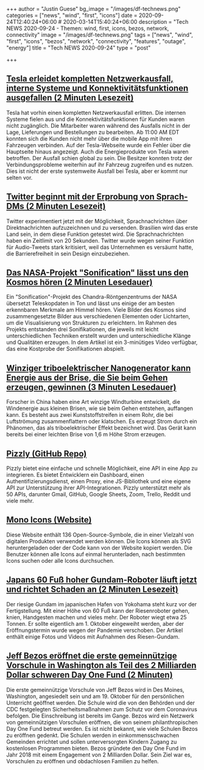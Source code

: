 +++
author = "Justin Guese"
bg_image = "/images/df-technews.png"
categories = ["news", "wind", "first", "icons"]
date = 2020-09-24T12:40:24+06:00 # 2020-03-14T15:40:24+06:00
description = "Tech NEWS 2020-09-24 - Themen: wind, first, icons, bezos, network, connectivity"
image = "/images/df-technews.png"
tags = ["news", "wind", "first", "icons", "bezos", "network", "connectivity", "features", "outage", "energy"]
title = "Tech NEWS 2020-09-24"
type = "post"

+++

## [Tesla erleidet kompletten Netzwerkausfall, interne Systeme und Konnektivitätsfunktionen ausgefallen (2 Minuten Lesezeit)](https://electrek.co/2020/09/23/tesla-suffers-complete-network-outage-internal-systems-and-connectivity-features-down//1/01000174bf97e629-f8ddba68-f4cc-40aa-b594-ca85cd56bc1c-000000/EzAjBVc0R4wqO-N5cbts1eL8XNlLBlKgiPCN5xe85vQ=160)

 Tesla hat vorhin einen kompletten Netzwerkausfall erlitten. Die internen Systeme fielen aus und die Konnektivitätsfunktionen für Kunden waren nicht zugänglich. Die Mitarbeiter waren während des Ausfalls nicht in der Lage, Lieferungen und Bestellungen zu bearbeiten. Ab 11:00 AM EDT konnten sich die Kunden nicht mehr über die mobile App mit ihren Fahrzeugen verbinden. Auf der Tesla-Webseite wurde ein Fehler über die Hauptseite hinaus angezeigt. Auch die Energieprodukte von Tesla waren betroffen. Der Ausfall schien global zu sein. Die Besitzer konnten trotz der Verbindungsprobleme weiterhin auf ihr Fahrzeug zugreifen und es nutzen. Dies ist nicht der erste systemweite Ausfall bei Tesla, aber er kommt nur selten vor.

## [Twitter beginnt mit der Erprobung von Sprach-DMs (2 Minuten Lesezeit)](https://www.theverge.com/2020/9/23/21452932/twitter-voice-audio-direct-messages-test-brazil/1/01000174bf97e629-f8ddba68-f4cc-40aa-b594-ca85cd56bc1c-000000/vcsQzYBB9i1-TGr70X_s3thD8_mE9VzfTcmEQqU3FMs=160)

 Twitter experimentiert jetzt mit der Möglichkeit, Sprachnachrichten über Direktnachrichten aufzuzeichnen und zu versenden. Brasilien wird das erste Land sein, in dem diese Funktion getestet wird. Die Sprachnachrichten haben ein Zeitlimit von 20 Sekunden. Twitter wurde wegen seiner Funktion für Audio-Tweets stark kritisiert, weil das Unternehmen es versäumt hatte, die Barrierefreiheit in sein Design einzubeziehen.

## [Das NASA-Projekt "Sonification" lässt uns den Kosmos hören (2 Minuten Lesedauer)](https://newatlas.com/space/nasa-chandra-sonification-project-hear-cosmos//1/01000174bf97e629-f8ddba68-f4cc-40aa-b594-ca85cd56bc1c-000000/uk4TFy9uttdbaLbK6WH5RIO_ExswrY6nrPfOVRHPykE=160)

 Ein "Sonification"-Projekt des Chandra-Röntgenzentrums der NASA übersetzt Teleskopdaten in Ton und lässt uns einige der am besten erkennbaren Merkmale am Himmel hören. Viele Bilder des Kosmos sind zusammengesetzte Bilder aus verschiedenen Elementen oder Lichtarten, um die Visualisierung von Strukturen zu erleichtern. Im Rahmen des Projekts entstanden drei Sonifikationen, die jeweils mit leicht unterschiedlichen Techniken erstellt wurden und unterschiedliche Klänge und Qualitäten erzeugen. In dem Artikel ist ein 3-minütiges Video verfügbar, das eine Kostprobe der Sonifikationen abspielt.

## [Winziger triboelektrischer Nanogenerator kann Energie aus der Brise, die Sie beim Gehen erzeugen, gewinnen (3 Minuten Lesedauer)](https://scitechdaily.com/tiny-triboelectric-nanogenerator-can-harvest-energy-from-the-breeze-you-make-when-you-walk//1/01000174bf97e629-f8ddba68-f4cc-40aa-b594-ca85cd56bc1c-000000/cIZ_2G6IO2oAYtD2204KftnRtGFfxiD5WYmQ3bxxVg8=160)

 Forscher in China haben eine Art winzige Windturbine entwickelt, die Windenergie aus kleinen Brisen, wie sie beim Gehen entstehen, auffangen kann. Es besteht aus zwei Kunststoffstreifen in einem Rohr, die bei Luftströmung zusammenflattern oder klatschen. Es erzeugt Strom durch ein Phänomen, das als triboelektrischer Effekt bezeichnet wird. Das Gerät kann bereits bei einer leichten Brise von 1,6 m Höhe Strom erzeugen.

## [Pizzly (GitHub Repo)](https://github.com/bearer/pizzly/1/01000174bf97e629-f8ddba68-f4cc-40aa-b594-ca85cd56bc1c-000000/A_eWP2KBvHMVZgWy7wq5tkzRVgA9Rf7rSrh8bI59Auc=160)

 Pizzly bietet eine einfache und schnelle Möglichkeit, eine API in eine App zu integrieren. Es bietet Entwicklern ein Dashboard, einen Authentifizierungsdienst, einen Proxy, eine JS-Bibliothek und eine eigene API zur Unterstützung ihrer API-Integrationen. Pizzly unterstützt mehr als 50 APIs, darunter Gmail, GitHub, Google Sheets, Zoom, Trello, Reddit und viele mehr.

## [Mono Icons (Website)](https://icons.mono.company//1/01000174bf97e629-f8ddba68-f4cc-40aa-b594-ca85cd56bc1c-000000/hiRikRXG_o33-iOl6u7hq0O73ftODQEocLFarp60hyU=160)

 Diese Website enthält 136 Open-Source-Symbole, die in einer Vielzahl von digitalen Produkten verwendet werden können. Die Icons können als SVG heruntergeladen oder der Code kann von der Website kopiert werden. Die Benutzer können alle Icons auf einmal herunterladen, nach bestimmten Icons suchen oder alle Icons durchsuchen.

## [Japans 60 Fuß hoher Gundam-Roboter läuft jetzt und richtet Schaden an (2 Minuten Lesezeit)](https://www.popularmechanics.com/technology/robots/a34108996/giant-gundam-japan-testing-mode/1/01000174bf97e629-f8ddba68-f4cc-40aa-b594-ca85cd56bc1c-000000/-mi-8bZ7AKcD49C4CysUB4iOIkexrIdPpfs2c1AmwjY=160)

 Der riesige Gundam im japanischen Hafen von Yokohama steht kurz vor der Fertigstellung. Mit einer Höhe von 60 Fuß kann der Riesenroboter gehen, knien, Handgesten machen und vieles mehr. Der Roboter wiegt etwa 25 Tonnen. Er sollte eigentlich am 1. Oktober eingeweiht werden, aber der Eröffnungstermin wurde wegen der Pandemie verschoben. Der Artikel enthält einige Fotos und Videos mit Aufnahmen des Riesen-Gundam.

## [Jeff Bezos eröffnet die erste gemeinnützige Vorschule in Washington als Teil des 2 Milliarden Dollar schweren Day One Fund (2 Minuten)](https://www.cnbc.com/2020/09/22/jeff-bezos-to-open-first-location-of-nonprofit-preschool.html/1/01000174bf97e629-f8ddba68-f4cc-40aa-b594-ca85cd56bc1c-000000/BkLIchZHqVuVGZLgMdUYhTGZBRTO-PAiHf7lOa-YGSI=160)

 Die erste gemeinnützige Vorschule von Jeff Bezos wird in Des Moines, Washington, angesiedelt sein und am 19. Oktober für den persönlichen Unterricht geöffnet werden. Die Schule wird die von den Behörden und der CDC festgelegten Sicherheitsmaßnahmen zum Schutz vor dem Coronavirus befolgen. Die Einschreibung ist bereits im Gange. Bezos wird ein Netzwerk von gemeinnützigen Vorschulen eröffnen, die von seinem philanthropischen Day One Fund betreut werden. Es ist nicht bekannt, wie viele Schulen Bezos zu eröffnen gedenkt. Die Schulen werden in einkommensschwachen Gemeinden errichtet und sollen unterversorgten Kindern Zugang zu kostenlosen Programmen bieten. Bezos gründete den Day One Fund im Jahr 2018 mit einem Engagement von 2 Milliarden Dollar. Sein Ziel war es, Vorschulen zu eröffnen und obdachlosen Familien zu helfen.

